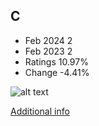 ## C
* Feb 2024 2
* Feb 2023 2
* Ratings 10.97%
* Change -4.41%

![alt text][logo1]

[logo1]: https://www.tiobe.com/wp-content/themes/tiobe/tiobe-index/images/C.png

[Additional info](https://en.wikipedia.org/wiki/C_(programming_language))
